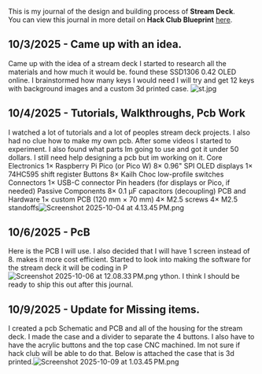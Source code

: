 <!--
  ===================    !!READ THIS NOTICE!!   ====================
  DO NOT edit this file manually. Your changes WILL BE OVERWRITTEN!
  This journal is auto generated and updated by Hack Club Blueprint.
  To edit this file, please edit your journal entries on Blueprint.
  ==================================================================
-->

This is my journal of the design and building process of **Stream Deck**.  
You can view this journal in more detail on **Hack Club Blueprint** [here](https://blueprint.hackclub.com/projects/53).


## 10/3/2025 - Came up with an idea.  

Came up with the idea of a stream deck I started to research all the materials and how much it would be. found these SSD1306 0.42 OLED online. I brainstormed how many keys I would need I will try and get 12 keys with background images and a custom 3d printed case. ![st.jpg](https://blueprint.hackclub.com/user-attachments/blobs/redirect/eyJfcmFpbHMiOnsiZGF0YSI6MTU3LCJwdXIiOiJibG9iX2lkIn19--016ccff21dab847e323b9f483d74a911c24b7c7b/st.jpg)
  

## 10/4/2025 - Tutorials, Walkthroughs, Pcb Work  

I watched a lot of tutorials and a lot of peoples stream deck projects. I also had no clue how to make my own pcb. After some videos I started to experiment. I also found what parts Im going to use and got it under 50 dollars. I still need help designing a pcb but im working on it. Core Electronics
1× Raspberry Pi Pico (or Pico W)
8× 0.96" SPI OLED displays
1× 74HC595 shift register
Buttons
8× Kailh Choc low-profile switches
Connectors
1× USB-C connector
Pin headers (for displays or Pico, if needed)
Passive Components
8× 0.1 µF capacitors (decoupling)
PCB and Hardware
1× custom PCB (120 mm × 70 mm)
4× M2.5 screws
4× M2.5 standoffs![Screenshot 2025-10-04 at 4.13.45 PM.png](https://blueprint.hackclub.com/user-attachments/blobs/redirect/eyJfcmFpbHMiOnsiZGF0YSI6NDEzLCJwdXIiOiJibG9iX2lkIn19--d6f6be87e61f34ff4e00d949da608d2724663fec/Screenshot%202025-10-04%20at%204.13.45%E2%80%AFPM.png)
  

## 10/6/2025 - PcB  

Here is the PCB I will use. I also decided that I will have 1 screen instead of 8. makes it more cost efficient. Started to look into making the software for the stream deck it will be coding in P![Screenshot 2025-10-06 at 12.08.33 PM.png](https://blueprint.hackclub.com/user-attachments/blobs/redirect/eyJfcmFpbHMiOnsiZGF0YSI6Nzc1LCJwdXIiOiJibG9iX2lkIn19--4d4885b39651385093ea00c39b00622f99bc84f3/Screenshot%202025-10-06%20at%2012.08.33%E2%80%AFPM.png)
ython. I think I should be ready to ship this out after this journal.  

## 10/9/2025 - Update for Missing items.  

I created a pcb Schematic and PCB and all of the housing for the stream deck. I made the case and a divider to separate the 4 buttons. I also have to have the acrylic buttons and the top case CNC machined. Im not sure if hack club will be able to do that. Below is attached the case that is 3d printed.![Screenshot 2025-10-09 at 1.03.45 PM.png](https://blueprint.hackclub.com/user-attachments/blobs/proxy/eyJfcmFpbHMiOnsiZGF0YSI6MTI0NiwicHVyIjoiYmxvYl9pZCJ9fQ==--473f17ed7864681a79a39fb422bdccdc8ef79041/Screenshot%202025-10-09%20at%201.03.45%E2%80%AFPM.png)
  

